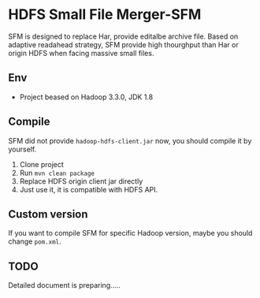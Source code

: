 # HDFS Small File Merger-SFM
SFM is designed to replace Har, provide editalbe archive file. Based on adaptive readahead strategy, SFM provide high thourghput than Har or origin HDFS when facing massive small files.

## Env

* Project beased on Hadoop 3.3.0, JDK 1.8

## Compile

SFM did not provide `hadoop-hdfs-client.jar` now, you should compile it by yourself.

1. Clone project
2. Run `mvn clean package`
3. Replace HDFS origin client jar directly
4. Just use it, it is compatible with HDFS API.

## Custom version

If you want to compile SFM for specific Hadoop version, maybe you should change `pom.xml`.

## TODO

Detailed document is preparing.....